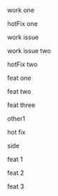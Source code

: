 work one

hotFix one

work issue

work issue two

hotFix two

feat one

feat two

feat three

other1

hot fix

side

feat 1

feat 2

feat 3
